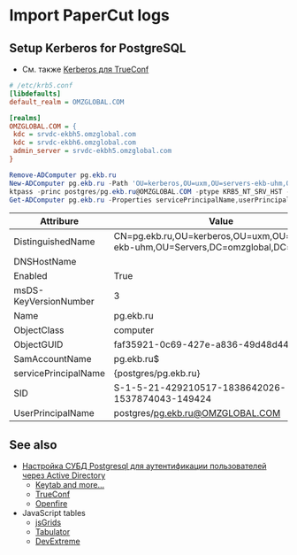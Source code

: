 # Import PaperCut logs

## Setup Kerberos for PostgreSQL

+ См. также [Kerberos для TrueConf](trueconf.md)

```ini
# /etc/krb5.conf
[libdefaults]
default_realm = OMZGLOBAL.COM

[realms]
OMZGLOBAL.COM = {
 kdc = srvdc-ekbh5.omzglobal.com
 kdc = srvdc-ekbh6.omzglobal.com
 admin_server = srvdc-ekbh5.omzglobal.com
}
```

```powershell
Remove-ADComputer pg.ekb.ru
New-ADComputer pg.ekb.ru -Path 'OU=kerberos,OU=uxm,OU=servers-ekb-uhm,OU=Servers,DC=omzglobal,DC=com'
ktpass -princ postgres/pg.ekb.ru@OMZGLOBAL.COM -ptype KRB5_NT_SRV_HST -crypto ALL -mapuser 'OMZGLOBAL\pg.ekb.ru$' -pass +rndpass -out c:\temp\pg.keytab +answer
Get-ADComputer pg.ekb.ru -Properties servicePrincipalName,userPrincipalName,msDS-KeyVersionNumber
```
| Attribure              |  Value                                                                             |
|------------------------|------------------------------------------------------------------------------------|
| DistinguishedName      |  CN=pg.ekb.ru,OU=kerberos,OU=uxm,OU=servers-ekb-uhm,OU=Servers,DC=omzglobal,DC=com |
| DNSHostName            |                                                                                    |
| Enabled                |  True                                                                              |
| msDS-KeyVersionNumber  |  3                                                                                 |
| Name                   |  pg.ekb.ru                                                                         |
| ObjectClass            |  computer                                                                          |
| ObjectGUID             |  faf35921-0c69-427e-a836-49d48d44c451                                              |
| SamAccountName         |  pg.ekb.ru$                                                                        |
| servicePrincipalName   |  {postgres/pg.ekb.ru}                                                              |
| SID                    |  S-1-5-21-429210517-1838642026-1537874043-149424                                   |
| UserPrincipalName      |  postgres/pg.ekb.ru@OMZGLOBAL.COM                                                  |

## See also

- [Настройка СУБД Postgresql для аутентификации пользователей через Active Directory][krb]
    + [Keytab and more...][2keytab]
    + [TrueConf]
    + [Openfire]
- JavaScript tables
    + [jsGrids]
    + [Tabulator]
    + [DevExtreme]

[krb]: https://www.opennet.ru/tips/3212_postgresql_kerberos_ldap_activedirectory_auth.shtml
[2keytab]: https://pro-ldap.ru/art/levintsa/20160420-ktpass/
[jsGrids]: https://jsgrids.statico.io/
[Tabulator]: https://tabulator.info/docs/6.2/quickstart#sources-download
[DevExtreme]: https://js.devexpress.com/jQuery/
[TrueConf]: https://trueconf.com/blog/knowledge-base/configuration-of-kerberos-sso-in-trueconf-server.html
[Openfire]: https://habr.com/ru/articles/181374/
